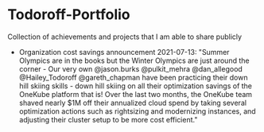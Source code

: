 # Todoroff-Portfolio
Collection of achievements and projects that I am able to share publicly

* Organization cost savings announcement 2021-07-13:
"Summer Olympics are in the books but the Winter Olympics are just around the corner - Our very own @jason.burks @pulkit_mehra @dan_allegood @Hailey_Todoroff @gareth_chapman have been practicing their down hill skiing skills - down hill skiing on all their optimization savings of the OneKube platform that is! Over the last two months, the OneKube team shaved nearly $1M off their annualized cloud spend by taking several optimization actions such as rightsizing and modernizing instances, and adjusting their cluster setup to be more cost efficient."
